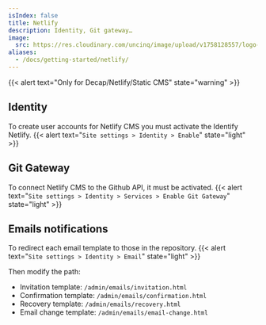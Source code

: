 ```yaml
---
isIndex: false
title: Netlify
description: Identity, Git gateway…
image:
  src: https://res.cloudinary.com/uncinq/image/upload/v1758128557/logo-netlify_r7ywd6.svg
aliases:
  - /docs/getting-started/netlify/
---
```

{{< alert text="Only for Decap/Netlify/Static CMS" state="warning" >}}

## Identity

To create user accounts for Netlify CMS you must activate the Identify Netlify.
{{< alert text="`Site settings > Identity > Enable`" state="light" >}}

## Git Gateway

To connect Netlify CMS to the Github API, it must be activated.
{{< alert text="`Site settings > Identity > Services > Enable Git Gateway`" state="light" >}}

## Emails notifications

To redirect each email template to those in the repository.
{{< alert text="`Site settings > Identity > Email`" state="light" >}}

Then modify the path:

* Invitation template: `/admin/emails/invitation.html`
* Confirmation template: `/admin/emails/confirmation.html`
* Recovery template: `/admin/emails/recovery.html`
* Email change template: `/admin/emails/email-change.html`

